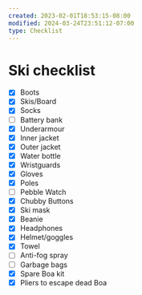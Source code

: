 ```yaml
---
created: 2023-02-01T18:53:15-08:00
modified: 2024-03-24T23:51:12-07:00
type: Checklist
---
```


# Ski checklist

- [x] Boots
- [x] Skis/Board
- [x] Socks
- [ ] Battery bank
- [x] Underarmour
- [x] Inner jacket
- [x] Outer jacket
- [x] Water bottle
- [x] Wristguards
- [x] Gloves
- [x] Poles
- [ ] Pebble Watch
- [x] Chubby Buttons
- [x] Ski mask
- [x] Beanie
- [x] Headphones
- [x] Helmet/goggles
- [x] Towel 
- [ ] Anti-fog spray
- [ ] Garbage bags
- [x] Spare Boa kit
- [x] Pliers to escape dead Boa
